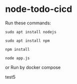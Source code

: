 # node-todo-cicd

Run these commands:


`sudo apt install nodejs`


`sudo apt install npm`


`npm install`

`node app.js`

or Run by docker compose 

test5

